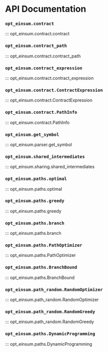 # API Documentation

### `opt_einsum.contract`

::: opt_einsum.contract.contract
    <!-- :docstring: -->

### `opt_einsum.contract_path`

::: opt_einsum.contract.contract_path
    <!-- :docstring: -->

### `opt_einsum.contract_expression`

::: opt_einsum.contract.contract_expression
    <!-- :docstring:
    :members: -->

### `opt_einsum.contract.ContractExpression`

::: opt_einsum.contract.ContractExpression
    <!-- :docstring:
    :members: -->

### `opt_einsum.contract.PathInfo`

::: opt_einsum.contract.PathInfo
    <!-- :docstring: -->

### `opt_einsum.get_symbol`

::: opt_einsum.parser.get_symbol
    <!-- :docstring: -->

### `opt_einsum.shared_intermediates`

::: opt_einsum.sharing.shared_intermediates
    <!-- :docstring: -->

### `opt_einsum.paths.optimal`

::: opt_einsum.paths.optimal
    <!-- :docstring: -->

### `opt_einsum.paths.greedy`

::: opt_einsum.paths.greedy
    <!-- :docstring: -->

### `opt_einsum.paths.branch`

::: opt_einsum.paths.branch
    <!-- :docstring: -->

### `opt_einsum.paths.PathOptimizer`

::: opt_einsum.paths.PathOptimizer
    <!-- :docstring:
    :members: -->

### `opt_einsum.paths.BranchBound`

::: opt_einsum.paths.BranchBound
    <!-- :docstring:
    :members: -->

### `opt_einsum.path_random.RandomOptimizer`

::: opt_einsum.path_random.RandomOptimizer
    <!-- :docstring:
    :members: -->

### `opt_einsum.path_random.RandomGreedy`

::: opt_einsum.path_random.RandomGreedy
    <!-- :docstring:
    :members: -->

### `opt_einsum.paths.DynamicProgramming`

::: opt_einsum.paths.DynamicProgramming
    <!-- :docstring:
    :members: -->
